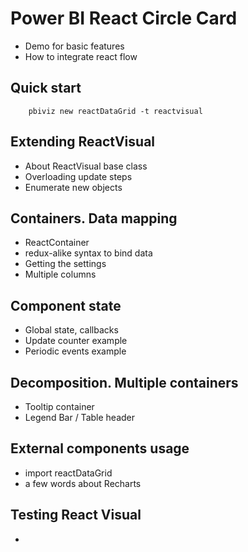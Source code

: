 
# Power BI React Circle Card

* Demo for basic features 
* How to integrate react flow 

## Quick start

```
    pbiviz new reactDataGrid -t reactvisual
```

## Extending ReactVisual

* About ReactVisual base class
* Overloading update steps
* Enumerate new objects

## Containers. Data mapping

* ReactContainer
* redux-alike syntax to bind data
* Getting the settings
* Multiple columns

## Component state

* Global state, callbacks
* Update counter example
* Periodic events example

## Decomposition. Multiple containers

* Tooltip container
* Legend Bar / Table header

## External components usage

* import reactDataGrid 
* a few words about Recharts

## Testing React Visual

* 

